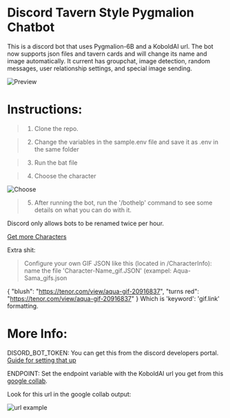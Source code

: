 # Discord Tavern Style Pygmalion Chatbot
This is a discord bot that uses Pygmalion-6B and a KoboldAI url. The bot now supports json files and tavern cards and will change its name and image automatically. It current has groupchat, image detection, random messages, user relationship settings, and special image sending.

![Preview](https://i.imgur.com/XcIDQ3V.png)


# Instructions: 
>1. Clone the repo.

>2. Change the variables in the sample.env file and save it as .env in the same folder

>3. Run the bat file

>4. Choose the character

![Choose](https://i.imgur.com/qY6ZpB8.png)

>5. After running the bot, run the '/bothelp' command to see some details on what you can do with it.

Discord only allows bots to be renamed twice per hour.

[Get more Characters](https://booru.plus/+pygmalion)

Extra shit:

>Configure your own GIF JSON like this (located in /CharacterInfo):
name the file 'Character-Name_gif.JSON' (exampel: Aqua-Sama_gifs.json

{
    "blush": "https://tenor.com/view/aqua-gif-20916837",
    "turns red": "https://tenor.com/view/aqua-gif-20916837"
}
Which is 'keyword': 'gif.link' formatting.



# More Info: 

DISORD_BOT_TOKEN: You can get this from the discord developers portal. [Guide for setting that up](https://rentry.org/discordbotguide)

ENDPOINT: Set the endpoint variable with the KoboldAI url you get from this [google collab](https://colab.research.google.com/drive/1ZvYq4GmjfsyIkcTQcrBhSFXs8vQLLMAS).

Look for this url in the google collab output:

![url example](https://raytracing-benchmarks.are-really.cool/5utGhMj.png)


